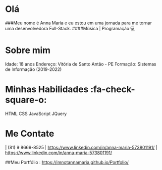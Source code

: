 # Olá 
###Meu nome é Anna Maria e eu estou em uma jornada para me tornar uma desenvolvedora Full-Stack.
####Música | Programação 💻

# Sobre mim 
Idade:  18 anos
Endereço: Vitória de Santo Antão - PE
Formação: Sistemas de Informação (2019-2022)

# Minhas Habilidades  :fa-check-square-o:
HTML
CSS
JavaScript
JQuery

# Me Contate 
| (81) 9 8669-8525
|  https://www.linkedin.com/in/anna-maria-573801191/
| https://www.linkedin.com/in/anna-maria-573801191/

##Meu Portfólio : https://imnotannamaria.github.io/Portfolio/
